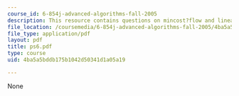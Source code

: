```yaml
---
course_id: 6-854j-advanced-algorithms-fall-2005
description: This resource contains questions on mincost?flow and linear?program.
file_location: /coursemedia/6-854j-advanced-algorithms-fall-2005/4ba5a5bddb175b1042d50341d1a05a19_ps6.pdf
file_type: application/pdf
layout: pdf
title: ps6.pdf
type: course
uid: 4ba5a5bddb175b1042d50341d1a05a19

---
```

None